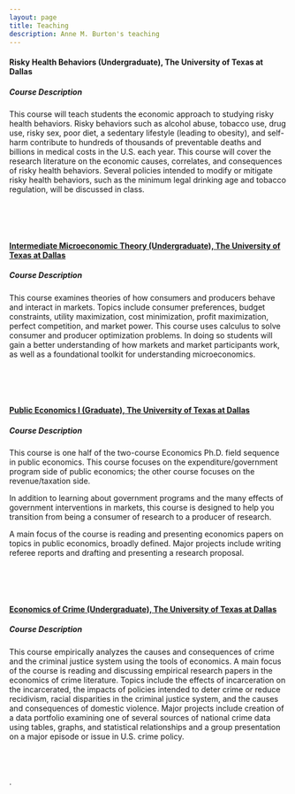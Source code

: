 ```yaml
---
layout: page
title: Teaching
description: Anne M. Burton's teaching
---
```


#### Risky Health Behaviors (Undergraduate), The University of Texas at Dallas

##### Course Description

This course will teach students the economic approach to studying risky health behaviors. Risky behaviors such as alcohol abuse, tobacco use, drug use, risky sex, poor diet, a sedentary lifestyle (leading to obesity), and self-harm contribute to hundreds of thousands of preventable deaths and billions in medical costs in the U.S. each year. This course will cover the research literature on the economic causes, correlates, and consequences of risky health behaviors. Several policies intended to modify or mitigate risky health behaviors, such as the minimum legal drinking age and tobacco regulation, will be discussed in class.

<br/>
<br/>
<br/>


#### [Intermediate Microeconomic Theory (Undergraduate), The University of Texas at Dallas](https://annemburton.com/pages/teaching/micro_theory_2022f.html)

##### Course Description

This course examines theories of how consumers and producers behave and interact in markets. Topics include consumer preferences, budget constraints, utility maximization, cost minimization, profit maximization, perfect competition, and market power. This course uses calculus to solve consumer and producer optimization problems. In doing so students will gain a better understanding of how markets and market participants work, as well as a foundational toolkit for understanding microeconomics.

<br/>
<br/>
<br/>


#### [Public Economics I (Graduate), The University of Texas at Dallas](https://annemburton.com/pages/teaching/grad_public_i.html)

##### Course Description

This course is one half of the two-course Economics Ph.D. field sequence in public economics. This course focuses on the expenditure/government program side of public economics; the other course focuses on the revenue/taxation side.

In addition to learning about government programs and the many effects of government interventions in markets, this course is designed to help you transition from being a consumer of research to a producer of research.

A main focus of the course is reading and presenting economics papers on topics in public economics, broadly defined. Major projects include writing referee reports and drafting and presenting a research proposal.

<br/>
<br/>
<br/>

#### [Economics of Crime (Undergraduate), The University of Texas at Dallas](https://annemburton.com/pages/teaching/econ_of_crime_2021f.html)

##### Course Description

This course empirically analyzes the causes and consequences of crime and the criminal justice system using the tools of economics. A main focus of the course is reading and discussing empirical research papers in the economics of crime literature. Topics include the effects of incarceration on the incarcerated, the impacts of policies intended to deter crime or reduce recidivism, racial disparities in the criminal justice system, and the causes and consequences of domestic violence. Major projects include creation of a data portfolio examining one of several sources of national crime data using tables, graphs, and statistical relationships and a group presentation on a major episode or issue in U.S. crime policy.

<br/>
<br/>
<br/>


<!-- #### <u>Placeholder</u>
*Placeholder for working papers someday...* -->

<!--[click here for the most recent version of the paper]({{ BASE_PATH}}/pages/working_papers/sample-working-paper.pdf)-->


<!-- Note: this is how to write a comment in HTML. Everything in here won't show up on your webpage.-->

<!--
To increase the size of the title, use fewer # in front of the paper title.
To decrease the size of the title, use more #. 
To remove the italics, remove the * before and after the description
To remove the underline from the title, remove the <u> tags (<u> and </u>)
-->.
